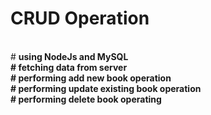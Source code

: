 # CRUD Operation
<br/>
# <b> using NodeJs and MySQL <b>
<br/>
# fetching data from server
<br/>
# performing add new book operation
<br/>
# performing update existing book operation
<br/>
# performing delete book operating 
